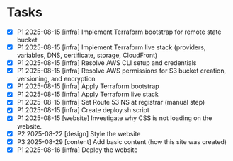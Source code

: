 # Tasks

- [x] P1 2025-08-15 [infra] Implement Terraform bootstrap for remote state bucket
- [x] P1 2025-08-15 [infra] Implement Terraform live stack (providers, variables, DNS, certificate, storage, CloudFront)
- [x] P1 2025-08-15 [infra] Resolve AWS CLI setup and credentials
- [x] P1 2025-08-15 [infra] Resolve AWS permissions for S3 bucket creation, versioning, and encryption
- [x] P1 2025-08-15 [infra] Apply Terraform bootstrap
- [x] P1 2025-08-15 [infra] Apply Terraform live stack
- [x] P1 2025-08-15 [infra] Set Route 53 NS at registrar (manual step)
- [x] P1 2025-08-15 [infra] Create deploy.sh script
- [x] P1 2025-08-15 [website] Investigate why CSS is not loading on the website.
- [x] P2 2025-08-22 [design] Style the website
- [x] P3 2025-08-29 [content] Add basic content (how this site was created)
- [x] P1 2025-08-16 [infra] Deploy the website
